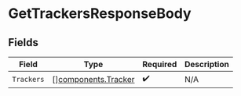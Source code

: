 # GetTrackersResponseBody


## Fields

| Field                                                      | Type                                                       | Required                                                   | Description                                                |
| ---------------------------------------------------------- | ---------------------------------------------------------- | ---------------------------------------------------------- | ---------------------------------------------------------- |
| `Trackers`                                                 | [][components.Tracker](../../models/components/tracker.md) | :heavy_check_mark:                                         | N/A                                                        |